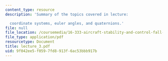 ```yaml
---
content_type: resource
description: 'Summary of the topics covered in lecture:

  coordinate systems, euler angles, and quaternions.'
file: null
file_location: /coursemedia/16-333-aircraft-stability-and-control-fall-2004/9f042ee5f0597fd8913f6ac53bbb917b_lecture_3.pdf
file_type: application/pdf
resourcetype: Document
title: lecture_3.pdf
uid: 9f042ee5-f059-7fd8-913f-6ac53bbb917b
---
```

